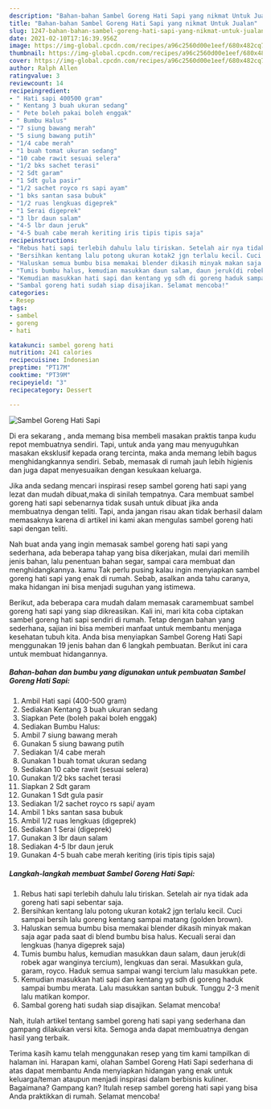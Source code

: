 ```yaml
---
description: "Bahan-bahan Sambel Goreng Hati Sapi yang nikmat Untuk Jualan"
title: "Bahan-bahan Sambel Goreng Hati Sapi yang nikmat Untuk Jualan"
slug: 1247-bahan-bahan-sambel-goreng-hati-sapi-yang-nikmat-untuk-jualan
date: 2021-02-10T17:16:39.956Z
image: https://img-global.cpcdn.com/recipes/a96c2560d00e1eef/680x482cq70/sambel-goreng-hati-sapi-foto-resep-utama.jpg
thumbnail: https://img-global.cpcdn.com/recipes/a96c2560d00e1eef/680x482cq70/sambel-goreng-hati-sapi-foto-resep-utama.jpg
cover: https://img-global.cpcdn.com/recipes/a96c2560d00e1eef/680x482cq70/sambel-goreng-hati-sapi-foto-resep-utama.jpg
author: Ralph Allen
ratingvalue: 3
reviewcount: 14
recipeingredient:
- " Hati sapi 400500 gram"
- " Kentang 3 buah ukuran sedang"
- " Pete boleh pakai boleh enggak"
- " Bumbu Halus"
- "7 siung bawang merah"
- "5 siung bawang putih"
- "1/4 cabe merah"
- "1 buah tomat ukuran sedang"
- "10 cabe rawit sesuai selera"
- "1/2 bks sachet terasi"
- "2 Sdt garam"
- "1 Sdt gula pasir"
- "1/2 sachet royco rs sapi ayam"
- "1 bks santan sasa bubuk"
- "1/2 ruas lengkuas digeprek"
- "1 Serai digeprek"
- "3 lbr daun salam"
- "4-5 lbr daun jeruk"
- "4-5 buah cabe merah keriting iris tipis tipis saja"
recipeinstructions:
- "Rebus hati sapi terlebih dahulu lalu tiriskan. Setelah air nya tidak ada goreng hati sapi sebentar saja."
- "Bersihkan kentang lalu potong ukuran kotak2 jgn terlalu kecil. Cuci sampai bersih lalu goreng kentang sampai matang (golden brown)."
- "Haluskan semua bumbu bisa memakai blender dikasih minyak makan saja agar pada saat di blend bumbu bisa halus. Kecuali serai dan lengkuas (hanya digeprek saja)"
- "Tumis bumbu halus, kemudian masukkan daun salam, daun jeruk(di robek agar wanginya tercium), lengkuas dan serai. Masukkan gula, garam, royco. Haduk semua sampai wangi tercium lalu masukkan pete."
- "Kemudian masukkan hati sapi dan kentang yg sdh di goreng haduk sampai bumbu merata. Lalu masukkan santan bubuk. Tunggu 2-3 menit lalu matikan kompor."
- "Sambal goreng hati sudah siap disajikan. Selamat mencoba!"
categories:
- Resep
tags:
- sambel
- goreng
- hati

katakunci: sambel goreng hati 
nutrition: 241 calories
recipecuisine: Indonesian
preptime: "PT17M"
cooktime: "PT39M"
recipeyield: "3"
recipecategory: Dessert

---
```



![Sambel Goreng Hati Sapi](https://img-global.cpcdn.com/recipes/a96c2560d00e1eef/680x482cq70/sambel-goreng-hati-sapi-foto-resep-utama.jpg)

Di era  sekarang , anda memang bisa membeli masakan praktis tanpa kudu repot membuatnya sendiri. Tapi, untuk anda yang mau menyuguhkan masakan eksklusif kepada orang tercinta, maka anda memang lebih bagus menghidangkannya sendiri. Sebab, memasak di rumah jauh lebih higienis dan juga dapat menyesuaikan dengan kesukaan keluarga.

Jika anda sedang mencari inspirasi resep sambel goreng hati sapi yang lezat dan mudah dibuat,maka di sinilah tempatnya. Cara membuat sambel goreng hati sapi  sebenarnya tidak susah untuk dibuat jika anda membuatnya dengan teliti. Tapi, anda jangan risau akan tidak berhasil dalam memasaknya 
karena di artikel ini kami akan mengulas sambel goreng hati sapi dengan teliti.  



Nah buat anda yang ingin memasak sambel goreng hati sapi yang sederhana, ada beberapa tahap yang bisa dikerjakan, mulai dari memilih jenis bahan, lalu penentuan bahan segar, sampai cara membuat dan menghidangkannya. kamu Tak perlu pusing kalau ingin menyiapkan sambel goreng hati sapi yang enak di rumah. Sebab, asalkan anda  tahu caranya, maka hidangan ini bisa menjadi suguhan yang istimewa.

Berikut, ada beberapa cara mudah dalam memasak caramembuat sambel goreng hati sapi yang siap dikreasikan. Kali ini, mari kita coba ciptakan sambel goreng hati sapi sendiri di rumah. Tetap dengan bahan yang sederhana, sajian ini bisa memberi manfaat untuk membantu menjaga kesehatan tubuh kita. Anda bisa menyiapkan Sambel Goreng Hati Sapi menggunakan 19 jenis bahan dan 6 langkah pembuatan. Berikut ini cara untuk membuat hidangannya.

<!--inarticleads1-->

##### Bahan-bahan dan bumbu yang digunakan untuk pembuatan Sambel Goreng Hati Sapi:

1. Ambil  Hati sapi (400-500 gram)
1. Sediakan  Kentang 3 buah ukuran sedang
1. Siapkan  Pete (boleh pakai boleh enggak)
1. Sediakan  Bumbu Halus:
1. Ambil 7 siung bawang merah
1. Gunakan 5 siung bawang putih
1. Sediakan 1/4 cabe merah
1. Gunakan 1 buah tomat ukuran sedang
1. Sediakan 10 cabe rawit (sesuai selera)
1. Gunakan 1/2 bks sachet terasi
1. Siapkan 2 Sdt garam
1. Gunakan 1 Sdt gula pasir
1. Sediakan 1/2 sachet royco rs sapi/ ayam
1. Ambil 1 bks santan sasa bubuk
1. Ambil 1/2 ruas lengkuas (digeprek)
1. Sediakan 1 Serai (digeprek)
1. Gunakan 3 lbr daun salam
1. Sediakan 4-5 lbr daun jeruk
1. Gunakan 4-5 buah cabe merah keriting (iris tipis tipis saja)




<!--inarticleads2-->

##### Langkah-langkah membuat Sambel Goreng Hati Sapi:

1. Rebus hati sapi terlebih dahulu lalu tiriskan. Setelah air nya tidak ada goreng hati sapi sebentar saja.
1. Bersihkan kentang lalu potong ukuran kotak2 jgn terlalu kecil. Cuci sampai bersih lalu goreng kentang sampai matang (golden brown).
1. Haluskan semua bumbu bisa memakai blender dikasih minyak makan saja agar pada saat di blend bumbu bisa halus. Kecuali serai dan lengkuas (hanya digeprek saja)
1. Tumis bumbu halus, kemudian masukkan daun salam, daun jeruk(di robek agar wanginya tercium), lengkuas dan serai. Masukkan gula, garam, royco. Haduk semua sampai wangi tercium lalu masukkan pete.
1. Kemudian masukkan hati sapi dan kentang yg sdh di goreng haduk sampai bumbu merata. Lalu masukkan santan bubuk. Tunggu 2-3 menit lalu matikan kompor.
1. Sambal goreng hati sudah siap disajikan. Selamat mencoba!




Nah, itulah artikel tentang  sambel goreng hati sapi  yang sederhana dan gampang dilakukan versi kita. Semoga anda dapat membuatnya dengan hasil yang terbaik. 

Terima kasih kamu telah menggunakan resep yang tim kami tampilkan di halaman ini. Harapan kami, olahan  Sambel Goreng Hati Sapi sederhana di atas dapat membantu Anda menyiapkan hidangan yang enak untuk keluarga/teman ataupun menjadi inspirasi dalam berbisnis kuliner. Bagaimana? Gampang kan? Itulah resep sambel goreng hati sapi yang bisa Anda praktikkan di rumah. Selamat mencoba!

